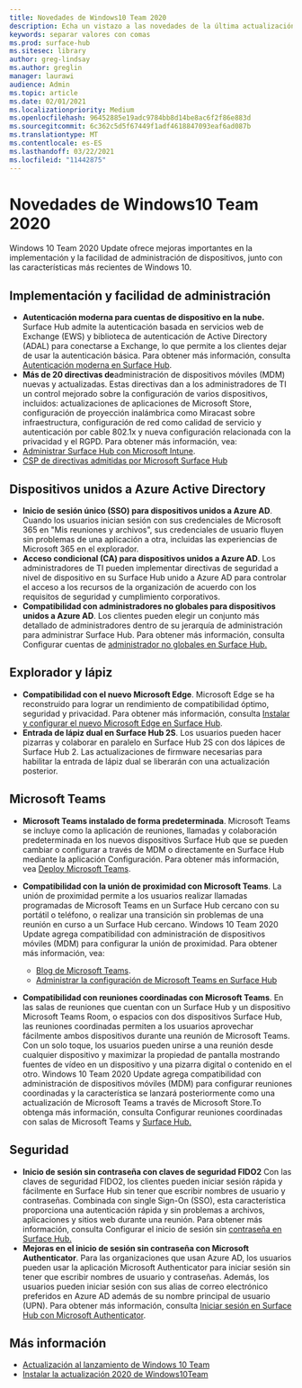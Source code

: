 ```yaml
---
title: Novedades de Windows10 Team 2020
description: Echa un vistazo a las novedades de la última actualización del sistema operativo Surface Hub, Windows 10 Team 2020 Update.
keywords: separar valores con comas
ms.prod: surface-hub
ms.sitesec: library
author: greg-lindsay
ms.author: greglin
manager: laurawi
audience: Admin
ms.topic: article
ms.date: 02/01/2021
ms.localizationpriority: Medium
ms.openlocfilehash: 96452885e19adc9784bb8d14be8ac6f2f86e883d
ms.sourcegitcommit: 6c362c5d5f67449f1adf4618847093eaf6ad087b
ms.translationtype: MT
ms.contentlocale: es-ES
ms.lasthandoff: 03/22/2021
ms.locfileid: "11442875"
---
```

# <a name="whats-new-in-windows-10-team-2020-update"></a>Novedades de Windows10 Team 2020

Windows 10 Team 2020 Update ofrece mejoras importantes en la implementación y la facilidad de administración de dispositivos, junto con las características más recientes de Windows 10.

##  <a name="deployment-and-manageability"></a>Implementación y facilidad de administración

- **Autenticación moderna para cuentas de dispositivo en la nube.** Surface Hub admite la autenticación basada en servicios web de Exchange (EWS) y biblioteca de autenticación de Active Directory (ADAL) para conectarse a Exchange, lo que permite a los clientes dejar de usar la autenticación básica. Para obtener más información, consulta [Autenticación moderna en Surface Hub](https://docs.microsoft.com/surface-hub/surface-hub-modern-auth).
- **Más de 20 directivas de**administración de dispositivos móviles (MDM) nuevas y actualizadas.      Estas directivas dan a los administradores de TI un control mejorado sobre la configuración de varios dispositivos, incluidos: actualizaciones de aplicaciones de Microsoft Store, configuración de proyección inalámbrica como Miracast sobre infraestructura, configuración de red como calidad de servicio y autenticación por cable 802.1x y nueva configuración relacionada con la privacidad y el RGPD. Para obtener más información, vea: 
- [Administrar Surface Hub con Microsoft Intune](surface-hub-2s-manage-intune.md).
- [CSP de directivas admitidas por Microsoft Surface Hub](https://docs.microsoft.com//windows/client-management/mdm/policy-csps-supported-by-surface-hub)

##  <a name="azure-active-directory-joined-devices"></a>Dispositivos unidos a Azure Active Directory

- **Inicio de sesión único (SSO) para dispositivos unidos a Azure AD**. Cuando los usuarios inician sesión con sus credenciales de Microsoft 365 en "Mis reuniones y archivos", sus credenciales de usuario fluyen sin problemas de una aplicación a otra, incluidas las experiencias de Microsoft 365 en el explorador.
- **Acceso condicional (CA) para dispositivos unidos a Azure AD**.       Los administradores de TI pueden implementar directivas de seguridad a nivel de dispositivo en su Surface Hub unido a Azure AD para controlar el acceso a los recursos de la organización de acuerdo con los requisitos de seguridad y cumplimiento corporativos.
- **Compatibilidad con administradores no globales para dispositivos unidos a Azure AD**. Los clientes pueden elegir un conjunto más detallado de administradores dentro de su jerarquía de administración para administrar Surface Hub. Para obtener más información, consulta Configurar cuentas de [administrador no globales en Surface Hub.](surface-hub-2s-nonglobal-admin.md)


## <a name="browser-and-pen"></a>Explorador y lápiz

- **Compatibilidad con el nuevo Microsoft Edge**. Microsoft Edge se ha reconstruido para lograr un rendimiento de compatibilidad óptimo, seguridad y privacidad. Para obtener más información, consulta [Instalar y configurar el nuevo Microsoft Edge en Surface Hub](https://docs.microsoft.com/surface-hub/surface-hub-install-chromium-edge).
- **Entrada de lápiz dual en Surface Hub 2S**.   Los usuarios pueden hacer pizarras y colaborar en paralelo en Surface Hub 2S con dos lápices de Surface Hub 2. Las actualizaciones de firmware necesarias para habilitar la entrada de lápiz dual se liberarán con una actualización posterior.

## <a name="microsoft-teams"></a>Microsoft Teams  

- **Microsoft Teams instalado de forma predeterminada**.        Microsoft Teams se incluye como la aplicación de reuniones, llamadas y colaboración predeterminada en los nuevos dispositivos Surface Hub que se pueden cambiar o configurar a través de MDM o directamente en Surface Hub mediante la aplicación Configuración. Para obtener más información, vea [Deploy Microsoft Teams](https://docs.microsoft.com/MicrosoftTeams/teams-surface-hub).
- **Compatibilidad con la unión de proximidad con Microsoft Teams**.  La unión de proximidad permite a los usuarios realizar llamadas programadas de Microsoft Teams en un Surface Hub cercano con su portátil o teléfono, o realizar una transición sin problemas de una reunión en curso a un Surface Hub cercano. Windows 10 Team 2020 Update agrega compatibilidad con administración de dispositivos móviles (MDM) para configurar la unión de proximidad. Para obtener más información, vea: 

  - [Blog de Microsoft Teams](https://techcommunity.microsoft.com/t5/microsoft-teams-blog/microsoft-teams-devices-for-shared-spaces-july-and-august-update/ba-p/1604833). 
  - [Administrar la configuración de Microsoft Teams en Surface Hub](https://docs.microsoft.com/microsoftteams/rooms/surface-hub-manage-config)

- **Compatibilidad con reuniones coordinadas con Microsoft Teams**. En las salas de reuniones que cuentan con un Surface Hub y un dispositivo Microsoft Teams Room, o espacios con dos dispositivos Surface Hub, las reuniones coordinadas permiten a los usuarios aprovechar fácilmente ambos dispositivos durante una reunión de Microsoft Teams. Con un solo toque, los usuarios pueden unirse a una reunión desde cualquier dispositivo y maximizar la propiedad de pantalla mostrando fuentes de vídeo en un dispositivo y una pizarra digital o contenido en el otro. Windows 10 Team 2020 Update agrega compatibilidad con administración de dispositivos móviles (MDM) para configurar reuniones coordinadas y la característica se lanzará posteriormente como una actualización de Microsoft Teams a través de Microsoft Store.To obtenga más información, consulta Configurar reuniones coordinadas con salas de Microsoft Teams y [Surface Hub.](https://docs.microsoft.com/microsoftteams/rooms/coordinated-meetings)

## <a name="security"></a>Seguridad

- **Inicio de sesión sin contraseña con claves de seguridad FIDO2**     Con las claves de seguridad FIDO2, los clientes pueden iniciar sesión rápida y fácilmente en Surface Hub sin tener que escribir nombres de usuario y contraseñas. Combinada con single Sign-On (SSO), esta característica proporciona una autenticación rápida y sin problemas a archivos, aplicaciones y sitios web durante una reunión. Para obtener más información, consulta Configurar el inicio de sesión sin [contraseña en Surface Hub.](https://docs.microsoft.com/surface-hub/surface-hub-2s-phone-authenticate)
- **Mejoras en el inicio de sesión sin contraseña con Microsoft Authenticator**.  Para las organizaciones que usan Azure AD, los usuarios pueden usar la aplicación Microsoft Authenticator para iniciar sesión sin tener que escribir nombres de usuario y contraseñas. Además, los usuarios pueden iniciar sesión con sus alias de correo electrónico preferidos en Azure AD además de su nombre principal de usuario (UPN). Para obtener más información, consulta [Iniciar sesión en Surface Hub con Microsoft Authenticator](https://docs.microsoft.com/surface-hub/surface-hub-authenticator-app).


## <a name="learn-more"></a>Más información

- [Actualización al lanzamiento de Windows 10 Team](https://techcommunity.microsoft.com/t5/surface-it-pro-blog/update-to-the-windows-10-team-rollout/ba-p/1669655)
- [Instalar la actualización 2020 de Windows10Team](surface-hub-2020-update.md)  
 